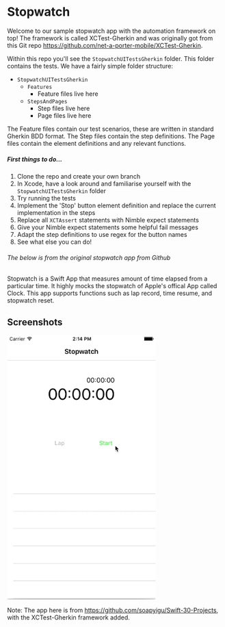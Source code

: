 Stopwatch
==========

Welcome to our sample stopwatch app with the automation framework on top! The framework is called XCTest-Gherkin and was originally got from this Git repo https://github.com/net-a-porter-mobile/XCTest-Gherkin.

Within this repo you'll see the `StopwatchUITestsGherkin` folder. This folder contains the tests. We have a fairly simple folder structure:
- `StopwatchUITestsGherkin`
    - `Features`
        - Feature files live here
    - `StepsAndPages`
        - Step files live here
        - Page files live here

The Feature files contain our test scenarios, these are written in standard Gherkin BDD format.
The Step files contain the step definitions.
The Page files contain the element definitions and any relevant functions.


##### First things to do...
1. Clone the repo and create your own branch
1. In Xcode, have a look around and familiarise yourself with the `StopwatchUITestsGherkin` folder
1. Try running the tests
1. Implement the 'Stop' button element definition and replace the current implementation in the steps
1. Replace all `XCTAssert` statements with Nimble expect statements
1. Give your Nimble expect statements some helpful fail messages
1. Adapt the step definitions to use regex for the button names
1. See what else you can do!



###### The below is from the original stopwatch app from Github

Stopwatch is a Swift App that measures amount of time elapsed from a particular time. It highly mocks the stopwatch of Apple's offical App called Clock. This app supports functions such as lap record, time resume, and stopwatch reset.

## Screenshots
![Stopwatch](./Stopwatch.gif)

Note: The app here is from https://github.com/soapyigu/Swift-30-Projects, with the XCTest-Gherkin framework added.
